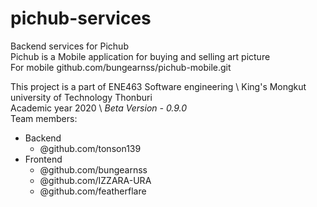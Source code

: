 # pichub-services
Backend services for Pichub \
Pichub is a Mobile application for buying and selling art picture \
For mobile github.com/bungearnss/pichub-mobile.git 

This project is a part of ENE463 Software engineering \ 
King's Mongkut university of Technology Thonburi \
Academic year 2020 \ 
*Beta Version - 0.9.0*  
Team members: 
  - Backend 
    - @github.com/tonson139
  - Frontend 
    - @github.com/bungearnss 
    - @github.com/IZZARA-URA 
    - @github.com/featherflare 
  
